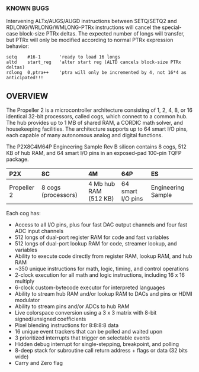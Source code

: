### KNOWN BUGS

Intervening ALTx/AUGS/AUGD instructions between SETQ/SETQ2 and RDLONG/WRLONG/WMLONG-PTRx instructions will cancel the special-case block-size PTRx deltas. The expected number of longs will transfer, but PTRx will only be modified according to normal PTRx expression behavior:

	setq	#16-1		'ready to load 16 longs
	altd	start_reg	'alter start reg (ALTD cancels block-size PTRx deltas)
	rdlong	0,ptra++	'ptra will only be incremented by 4, not 16*4 as anticipated!!!

## OVERVIEW

The Propeller 2 is a microcontroller architecture consisting of 1, 2, 4, 8, or 16 identical 32-bit processors, called cogs, which connect to a common hub. The hub provides up to 1 MB of shared RAM, a CORDIC math solver, and housekeeping facilities. The architecture supports up to 64 smart I/O pins, each capable of many autonomous analog and digital functions.

The P2X8C4M64P Engineering Sample Rev B silicon contains 8 cogs, 512 KB of hub RAM, and 64 smart I/O pins in an exposed-pad 100-pin TQFP package.

|P2X |8C |4M |64P |ES |
|:---|:--|:--|:---|:--|
|Propeller 2|8 cogs (processors)|4 Mb hub RAM (512 KB)|64 smart I/O pins|Engineering Sample|


Each cog has:

  * Access to all I/O pins, plus four fast DAC output channels and four fast ADC input channels
  * 512 longs of dual-port register RAM for code and fast variables
  * 512 longs of dual-port lookup RAM for code, streamer lookup, and variables
  * Ability to execute code directly from register RAM, lookup RAM, and hub RAM
  * ~350 unique instructions for math, logic, timing, and control operations
  * 2-clock execution for all math and logic instructions, including 16 x 16 multiply
  * 6-clock custom-bytecode executor for interpreted languages
  * Ability to stream hub RAM and/or lookup RAM to DACs and pins or HDMI modulator
  * Ability to stream pins and/or ADCs to hub RAM
  * Live colorspace conversion using a 3 x 3 matrix with 8-bit signed/unsigned coefficients
  * Pixel blending instructions for 8:8:8:8 data
  * 16 unique event trackers that can be polled and waited upon
  * 3 prioritized interrupts that trigger on selectable events
  * Hidden debug interrupt for single-stepping, breakpoint, and polling
  * 8-deep stack for subroutine call return address + flags or data (32 bits wide)
  * Carry and Zero flag
